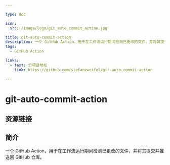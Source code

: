 ```yaml
---

type: doc

icon:
  src: /image/logo/git_auto_commit_action.jpg

title: git-auto-commit-action
description: 一个 GitHub Action，用于在工作流运行期间检测已更改的文件，并将其提交并推送回 GitHub 仓库。
tags:
  - GitHub Action

links:
  - text: 📦项目地址
    link: https://github.com/stefanzweifel/git-auto-commit-action

---
```


<ShowLogo />

# git-auto-commit-action

<ShowTags />

<ShowBreadcrumb />

## 资源链接

<ShowLinks />

## 简介

一个 GitHub Action，用于在工作流运行期间检测已更改的文件，并将其提交并推送回 GitHub 仓库。
